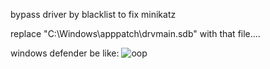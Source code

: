 bypass driver by blacklist to fix minikatz

replace "C:\Windows\apppatch\drvmain.sdb" with that file....





windows defender be like:
![oop](https://i.kym-cdn.com/entries/icons/original/000/027/475/Screen_Shot_2018-10-25_at_11.02.15_AM.png)
